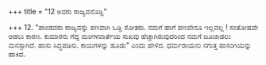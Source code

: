 +++
title = "12 ಅವರು ರಾಜ್ಯವನೊಡ್ಡಿ"

+++
12.  "ಪಾಂಡವರು ರಾಜ್ಯವನ್ನು ಪಣವಾಗಿ ಒಡ್ಡಿ ಸೋತರು. ನಮಗೆ ಹಾಗೆ ಪಣವೇನೂ ಇಲ್ಲವಲ್ಲ ! ಸಂತೋಷವೇ ಆಡಲು ಕಾರಣ. ಕುಮಾರನು ಗೆದ್ದ ಮಂಗಳವಾರ್ತೆಯ ಸುಖವು ಹೆಚ್ಚಾಗಿರುವುದರಿಂದ ನಮಗೆ ಜೂಜಾಡಲು ಮನಸ್ಸಾಗಿದೆ. ಹಾಸು ಸಿದ್ಧಪಡಿಸು. ಕಾಯಿಗಳನ್ನು ಹೂಡು" ಎಂದು ಹೇಳಿದ. ಧರ್ಮರಾಯನು ನಗುತ್ತ ಹಾಸಂಗಿಯನ್ನು ಹಾಕಿದ.